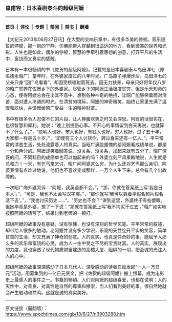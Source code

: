 ### 皇甫容：日本喜剧泰斗的超级阿嬷

---

#### [首页](../../../..?n3903288) &nbsp;|&nbsp; [评论](../../../../../epoch-comment?n3903288) &nbsp;|&nbsp; [专题](../../../../../epoch-special?n3903288) &nbsp;|&nbsp; [禁闻](../../../../../epoch-news?n3903288) &nbsp;|&nbsp; [禁书](../../../../../books?n3903288) &nbsp;|&nbsp; [翻墙](https://github.com/gfw-breaker/nogfw/blob/master/README.md?n3903288)


<div class="post_content" id="artbody" itemprop="articleBody">
 <!-- article content begin -->
 <p>
  【大纪元2013年06月27日讯】在大型的交响乐章中，有很多华美的停顿。音乐短暂的停顿，那一刻的宁静，仿佛能带人穿越到很遥远的地方，看到微笑的世界和光彩。人生也是如此，偶尔的停顿，智慧的手牵引着思想的创意，打开平凡的生活中，富饶而又真实的感触。
 </p>
 <p>
  日本有一本很畅销的书《佐贺的超级阿嬷》。记载的是日本喜剧泰斗岛田洋七（原名德永昭广）童年时，在外婆家度过的八年时光。广岛原子弹爆炸后，岛田洋七的父亲只身“回广岛看看”，却因受核辐射而死去。因无力扶养，母亲只好将年仅八岁的昭广寄养在佐贺乡下的外婆家。尽管乡下的阿嬷生活极度贫穷，但是乐天知命的心态，使得阿嬷总会在出其不意中，想到各种神奇的绝招，让昭广能够笑着面对清苦，面对遭人冷遇的时光。在清贫的境际，阿嬷的神奇微笑，始终让家里充满了温暖和欢快，并馈赠给昭广受益一生的精神财富。
 </p>
 <p>
  书中有很多令人忍俊不仁的片段，让人捧腹欢笑之时又会深思。阿嬷的话很实在，也很智慧和犀利，她说：“晚上别提伤心事。不开心的事情留到白天再说，也就算不了什么了。”，“聪明人也好，笨人也好，有钱人也好，穷人也好，过了五十年，大家都一样是五十岁。”，“即使有三个人讨厌你，转过身来还有一亿人。”。平平常常的清苦生活，处处流露着人的真实。当昭广满脸羞愧的给阿嬷看成绩单说，都是一分和两分的。阿嬷却笑着回答说，没关系，没关系，加起来就有五分了。昭广惊讶的问，不同科目的成绩单也可以加起来的吗？外婆立刻严肃果断地说，人生就是总和力！一天，有乞丐来乞讨，昭广问阿婆这么穷，为什么还对乞丐那么亲切，阿婆表情有点难过地说，他们也不喜欢变成那样，一万个人生下来，总会有几个出故障的。
 </p>
 <p>
  一次昭广向外婆哭诉：“阿嬷，我英语都不会。”，“那，你就在答案纸上写‘我是日本人’。”，“可是，我也不太会写汉字哪。”，“那你就写‘我可以靠着平假名和片假名活下去’。”，“我也讨厌历史……”，“历史也不会？”讲到这里，外婆终于有些傻眼。但她毕竟是外婆，想了一下说：“那就在答案纸上写‘我不拘泥于过去’。”昭广如实地按照阿嬷的话写了，结果讨到老师的一顿打。
 </p>
 <p>
  超级阿嬷的故事没有悬疑，没有惊悚，也没有深刻的哲学风笔。平平常常的叙述，却带给人很多的触动。老阿嬷并没有多少学识，乐观的天性绽开平实的笑容，简单贫苦的生活，却又充满了神奇的创意。人的真实，也真是件奇妙的事，能赋予人那么多的欢乐和富饶的心灵，成为人一生中受之不尽的宝贵财富。人的真实，展现出的力度，竟也穿透了现代物质财富建造的高楼大厦、阻隔的一切，把至诚的光注入人的心中。
 </p>
 <p>
  超级阿嬷的故事深深感动了日本几代人，深受感动的读者自动发起“一人一万日元”活动，用募集到的一亿日元资金，把《佐贺的超级阿嬷》搬上银幕，成为电影史上最感人的事件之一。书籍的畅销、人们对阿嬷的超级喜爱，也都在说明：人的天性中，对善良、对真性是自然的尊重和推崇，当人们看到美好的事，很自然地就会产生触动和共鸣。这就是诚的真实美好。
 </p>
 <!-- article content end -->
 <div id="below_article_ad">
 </div>
</div>


---

原文链接（需翻墙）：https://www.epochtimes.com/gb/13/6/27/n3903288.htm